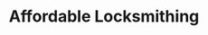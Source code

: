 ---
title: "Affordable Locksmithing"
url: /roswell/affordable-locksmithing/
shop: Schlüsseldienst
---